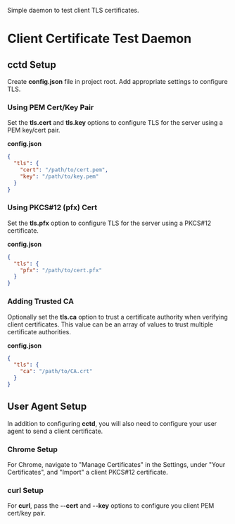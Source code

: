 Simple daemon to test client TLS certificates.

Client Certificate Test Daemon
==============================

cctd Setup
----------
Create **config.json** file in project root.  Add appropriate settings to
configure TLS.

### Using PEM Cert/Key Pair
Set the **tls.cert** and **tls.key** options to configure TLS for the server
using a PEM key/cert pair.

**config.json**
```json
{
  "tls": {
    "cert": "/path/to/cert.pem",
    "key": "/path/to/key.pem"
  }
}
```

### Using PKCS#12 (pfx) Cert
Set the **tls.pfx** option to configure TLS for the server using a PKCS#12
certificate.

**config.json**
```json
{
  "tls": {
    "pfx": "/path/to/cert.pfx"
  }
}
```

### Adding Trusted CA
Optionally set the **tls.ca** option to trust a certificate authority when
verifying client certificates.  This value can be an array of values to trust
multiple certificate authorities.

**config.json**
```json
{
  "tls": {
    "ca": "/path/to/CA.crt"
  }
}
```

User Agent Setup
----------------
In addition to configuring **cctd**, you will also need to configure your user
agent to send a client certificate.

### Chrome Setup
For Chrome, navigate to "Manage Certificates" in the Settings, under "Your
Certificates", and "Import" a client PKCS#12 certificate.

### curl Setup
For **curl**, pass the **--cert** and **--key** options to configure you client
PEM cert/key pair.
